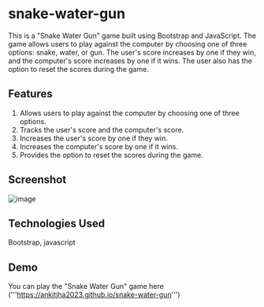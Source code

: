 # snake-water-gun
This is a "Snake Water Gun" game built using Bootstrap and JavaScript. The game allows users to play against the computer by choosing one of three options: snake, water, or gun. The user's score increases by one if they win, and the computer's score increases by one if it wins. The user also has the option to reset the scores during the game.

## Features
1. Allows users to play against the computer by choosing one of three options.
2. Tracks the user's score and the computer's score.
3. Increases the user's score by one if they win.
4. Increases the computer's score by one if it wins.
5. Provides the option to reset the scores during the game.

## Screenshot
![image](https://github.com/ankitjha2023/snake-water-gun/assets/127032700/577ad59c-6c5f-4d76-9740-6e57235eb024)

## Technologies Used
Bootstrap, javascript

## Demo
You can play the "Snake Water Gun" game here ('''https://ankitjha2023.github.io/snake-water-gun''')
